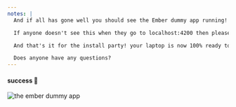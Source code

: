 ```yaml
---
notes: |
  And if all has gone well you should see the Ember dummy app running!

  If anyone doesn't see this when they go to localhost:4200 then please let me know now :)

  And that's it for the install party! your laptop is now 100% ready to create web apps and we can get started first thing tomorrow!

  Does anyone have any questions?
---
```


#### success 🎉

![the ember dummy app](/images/success.png)
